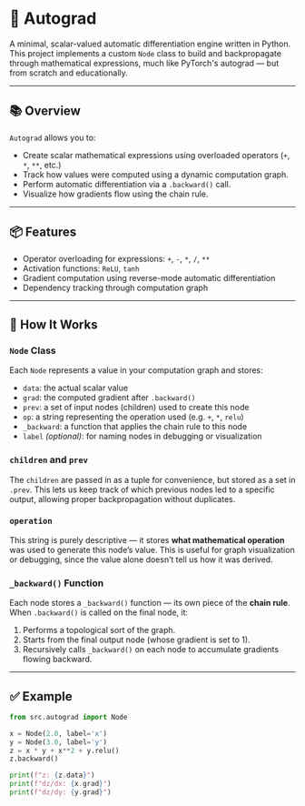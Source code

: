 # 🧮 Autograd

A minimal, scalar-valued automatic differentiation engine written in Python.  
This project implements a custom `Node` class to build and backpropagate through mathematical expressions, much like PyTorch's autograd — but from scratch and educationally.

---

## 📚 Overview

`Autograd` allows you to:

- Create scalar mathematical expressions using overloaded operators (`+`, `*`, `**`, etc.)
- Track how values were computed using a dynamic computation graph.
- Perform automatic differentiation via a `.backward()` call.
- Visualize how gradients flow using the chain rule.

---

## 📦 Features

- Operator overloading for expressions: `+`, `-`, `*`, `/`, `**`
- Activation functions: `ReLU`, `tanh`
- Gradient computation using reverse-mode automatic differentiation
- Dependency tracking through computation graph

---

## 🔧 How It Works

### `Node` Class

Each `Node` represents a value in your computation graph and stores:

- `data`: the actual scalar value
- `grad`: the computed gradient after `.backward()`
- `prev`: a set of input nodes (children) used to create this node
- `op`: a string representing the operation used (e.g. `+`, `*`, `relu`)
- `_backward`: a function that applies the chain rule to this node
- `label` *(optional)*: for naming nodes in debugging or visualization

### `children` and `prev`

The `children` are passed in as a tuple for convenience, but stored as a set in `.prev`. This lets us keep track of which previous nodes led to a specific output, allowing proper backpropagation without duplicates.

### `operation`

This string is purely descriptive — it stores **what mathematical operation** was used to generate this node’s value. This is useful for graph visualization or debugging, since the value alone doesn’t tell us how it was derived.

### `_backward()` Function

Each node stores a `_backward()` function — its own piece of the **chain rule**. When `.backward()` is called on the final node, it:

1. Performs a topological sort of the graph.
2. Starts from the final output node (whose gradient is set to 1).
3. Recursively calls `_backward()` on each node to accumulate gradients flowing backward.

---

## ✅ Example

```python
from src.autograd import Node

x = Node(2.0, label='x')
y = Node(3.0, label='y')
z = x * y + x**2 + y.relu()
z.backward()

print(f"z: {z.data}")
print(f"dz/dx: {x.grad}")
print(f"dz/dy: {y.grad}")
